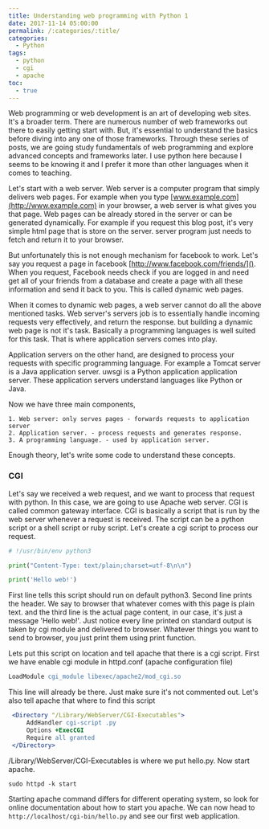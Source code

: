 ```yaml
---
title: Understanding web programming with Python 1
date: 2017-11-14 05:00:00
permalink: /:categories/:title/
categories:
  - Python
tags:
  - python
  - cgi
  - apache
toc:
  - true
---
```


Web programming or web development is an art of developing web sites. It's a broader term. There are numerous number of web frameworks out there to easily getting start with. But, it's essential to understand the basics before diving into any one of those frameworks. Through these series of posts, we are going study fundamentals of web programming and explore advanced concepts and frameworks later. I use python here because I seems to be knowing it and I prefer it more than other languages when it comes to teaching.

Let's start with a web server. Web server is a computer program that simply delivers web pages. For example when you type [www.example.com](http://www.example.com) in your browser, a web server is what gives you that page. Web pages can be already stored in the server or can be generated dynamically. For example if you request this blog post, it's very simple html page that is store on the server. server program just needs to fetch and return it to your browser. 

But unfortunately this is not enough mechanism for facebook to work. Let's say you request a page in facebook [http://www.facebook.com/friends/](). When you request, Facebook needs check if you are logged in and need get all of your friends from a database and create a page with all these information and send it back to you. This is called dynamic web pages.

When it comes to dynamic web pages, a web server cannot do all the above mentioned tasks. Web server's servers job is to essentially handle incoming requests very effectively, and return the response. but building a dynamic web page is not it's task. Basically a programming languages is well suited for this task. That is where application servers comes into play.

Application servers on the other hand, are designed to process your requests with specific programming language. For example a Tomcat server is a Java application server. uwsgi is a Python application application server. These application servers understand languages like Python or Java.

Now we have three main components,

    1. Web server: only serves pages - forwards requests to application server
    2. Application server. - process requests and generates response.
    3. A programming language. - used by application server.

Enough theory, let's write some code to understand these concepts.

### CGI ###
Let's say we received a web request, and we want to process that request with python. In this case, we are going to use Apache web server. CGI is called common gateway interface. CGI is basically a script that is run by the web server whenever a request is received. The script can be a python script or a shell script or ruby script. Let's create a cgi script to process our request.


```python
# !/usr/bin/env python3

print("Content-Type: text/plain;charset=utf-8\n\n")

print('Hello web!')
```

First line tells this script should run on default python3. Second line prints the header. We say to browser that whatever comes with this page is plain text. and the third line is the actual page content, in our case, it's just a message 'Hello web!'. Just notice every line printed on standard output is taken by cgi module and delivered to browser. Whatever things you want to send to browser, you just print them using print function.

Lets put this script on location and tell apache that there is a cgi script. First we have enable cgi module in httpd.conf (apache configuration file)

```apache
LoadModule cgi_module libexec/apache2/mod_cgi.so
```

This line will already be there. Just make sure it's not commented out. Let's also tell apache that where to find this script

```apache
 <Directory "/Library/WebServer/CGI-Executables">
     AddHandler cgi-script .py
     Options +ExecCGI
     Require all granted
 </Directory>
 ```

/Library/WebServer/CGI-Executables is where we put hello.py. Now start apache.
```shell
sudo httpd -k start
```

Starting apache command differs for different operating system, so look for online documentation about how to start you apache. We can now head to `http://localhost/cgi-bin/hello.py` and see our first web application.
